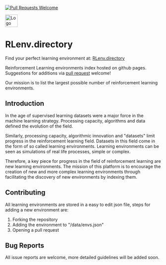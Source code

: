 [![Pull Requests Welcome](https://img.shields.io/badge/PRs-welcome-brightgreen.svg?style=flat-square)](http://makeapullrequest.com)

<img src="https://rlenv.directory/assets/images/brain.svg" alt="Logo" width="40px" height="40px">

# RLenv.directory

Find your perfect learning environment at: [RLenv.directory](http://rlenv.directory)

Reinforcement Learning environments index hosted on github pages. Suggestions for additions via [pull request](http://makeapullrequest.com) welcome!

Our mission is to list the largest possible number of reinforcement learning environments.

## Introduction

In the age of supervised learning datasets were a major force in the machine learning strategy. Processing capacity, algorithms and data defined the evolution of the field.

Similarly, processing capacity, algorithmic innovation and "datasets" limit progress in the reinforcement learning field. Datasets in this field come in the form of so called learning environments. Learning environments can be seen as simulations of real life processes, simple or complex. 

Therefore, a key piece for progress in the field of reinforcement learning are new learning environments. The mission of this platform is to encourage the creation of new and more complex learning environments through facilitating the discovery of new environments by indexing them.

## Contributing

All learning environments are stored in a easy to edit json file, steps for adding a new environment are:

1. Forking the repository
2. Adding the environment to "/data/envs.json"
3. Opening a pull request

## Bug Reports

All issue reports are welcome, more detailed guidelines will be added soon.
